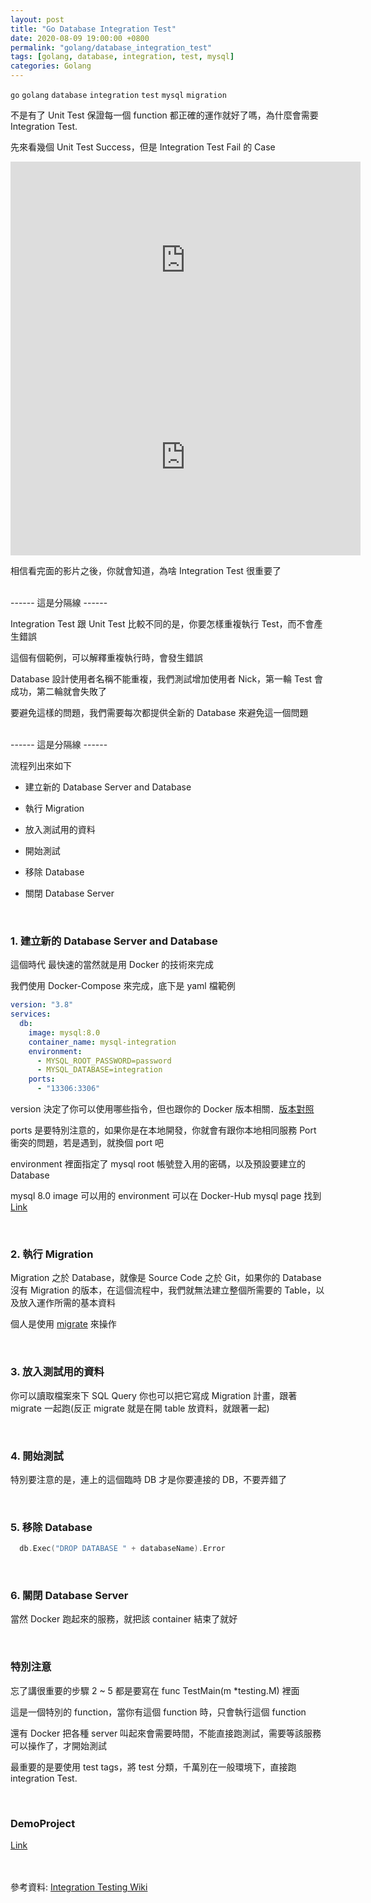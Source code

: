 ```yaml
---
layout: post
title: "Go Database Integration Test"
date: 2020-08-09 19:00:00 +0800
permalink: "golang/database_integration_test"
tags: [golang, database, integration, test, mysql]
categories: Golang
---
```


`go` `golang` `database` `integration` `test` `mysql` `migration`

不是有了 Unit Test 保證每一個 function 都正確的運作就好了嗎，為什麼會需要 Integration Test.

先來看幾個 Unit Test Success，但是 Integration Test Fail 的 Case

<iframe width="560" height="315" src="https://www.youtube.com/embed/0GypdsJulKE" frameborder="0" allow="accelerometer; autoplay; encrypted-media; gyroscope; picture-in-picture" allowfullscreen></iframe>
<br>
<iframe width="560" height="315" src="https://www.youtube.com/embed/Oj8bfBlwHAg" frameborder="0" allow="accelerometer; autoplay; encrypted-media; gyroscope; picture-in-picture" allowfullscreen></iframe>
<br>

相信看完面的影片之後，你就會知道，為啥 Integration Test 很重要了

<br>
------ 這是分隔線 ------
<br>

Integration Test 跟 Unit Test 比較不同的是，你要怎樣重複執行 Test，而不會產生錯誤

這個有個範例，可以解釋重複執行時，會發生錯誤

Database 設計使用者名稱不能重複，我們測試增加使用者 Nick，第一輪 Test 會成功，第二輪就會失敗了

要避免這樣的問題，我們需要每次都提供全新的 Database 來避免這一個問題

<br>
------ 這是分隔線 ------
<br>

流程列出來如下

- 建立新的 Database Server and Database

- 執行 Migration

- 放入測試用的資料

- 開始測試

- 移除 Database

- 關閉 Database Server

<br>

### 1. 建立新的 Database Server and Database

這個時代 最快速的當然就是用 Docker 的技術來完成

我們使用 Docker-Compose 來完成，底下是 yaml 檔範例

```yaml
version: "3.8"
services:
  db:
    image: mysql:8.0
    container_name: mysql-integration
    environment:
      - MYSQL_ROOT_PASSWORD=password
      - MYSQL_DATABASE=integration
    ports:
      - "13306:3306"
```

version 決定了你可以使用哪些指令，但也跟你的 Docker 版本相關．<a href="https://docs.docker.com/compose/compose-file/compose-versioning/" target="_blank">版本對照</a>

ports 是要特別注意的，如果你是在本地開發，你就會有跟你本地相同服務 Port 衝突的問題，若是遇到，就換個 port 吧

environment 裡面指定了 mysql root 帳號登入用的密碼，以及預設要建立的 Database

mysql 8.0 image 可以用的 environment 可以在 Docker-Hub mysql page 找到 <a href="https://hub.docker.com/_/mysql" target="_blank">Link</a>

<br>

### 2. 執行 Migration

Migration 之於 Database，就像是 Source Code 之於 Git，如果你的 Database 沒有 Migration 的版本，在這個流程中，我們就無法建立整個所需要的 Table，以及放入運作所需的基本資料

個人是使用 <a href="https://github.com/golang-migrate/migrate/v4" target="_blank">migrate</a> 來操作

<br>

### 3. 放入測試用的資料

你可以讀取檔案來下 SQL Query 你也可以把它寫成 Migration 計畫，跟著 migrate 一起跑(反正 migrate 就是在開 table 放資料，就跟著一起)

<br>

### 4. 開始測試

特別要注意的是，連上的這個臨時 DB 才是你要連接的 DB，不要弄錯了

<br>

### 5. 移除 Database

```go
  db.Exec("DROP DATABASE " + databaseName).Error
```

<br>

### 6. 關閉 Database Server

當然 Docker 跑起來的服務，就把該 container 結束了就好

<br>

### 特別注意

忘了講很重要的步驟 2 ~ 5 都是要寫在 func TestMain(m \*testing.M) 裡面

這是一個特別的 function，當你有這個 function 時，只會執行這個 function

還有 Docker 把各種 server 叫起來會需要時間，不能直接跑測試，需要等該服務可以操作了，才開始測試

最重要的是要使用 test tags，將 test 分類，千萬別在一般環境下，直接跑 integration Test.

<br>

### DemoProject

<a href="https://github.com/nick6969/integration_test" target="_blank">Link</a>

<br>
<br>
參考資料: <a href="https://en.wikipedia.org/wiki/Integration_testing" target="_blank">Integration Testing Wiki</a>
